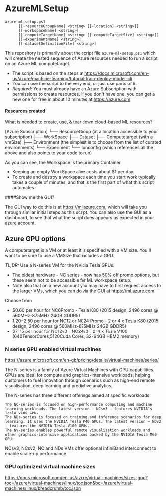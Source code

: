 # AzureMLSetup

```
azure-ml-setup.ps1 
      [[-resourceGroupName] <string> [[-location] <string>]]
      [[-workspaceName] <string>] 
      [[-computeTargetName] <string> [[-computeTargetSize] <string>]]
      [[-experimentName] <string>] 
      [[-datasetDefinitionFile] <string>]
```

This repository is primarily about the script file `azure-ml-setup.ps1`  which will create the nested sequence of Azure resources needed to run a script on an Azure ML computetarget. 

- The script is based on the steps at https://docs.microsoft.com/en-us/azure/machine-learning/tutorial-train-deploy-model-cli
- You can use the script to the very end, or just use parts of it.
- *Required:* You must already have an Azure Subscription with permissions to create 
resources. If you don't have one, you can get a new one for free in about 
10 minutes at https://azure.com

#### Resources created

What is needed to create, use, & tear down cloud-based ML resources?

[Azure Subscription]
    └── ResourceGroup (at a location accessible to your subscription)
      ├── WorkSpace
      ├── Dataset
      ├── Computetarget (with a vmSize)
      ├── Environment (the simplest is to choose from the list of curated environments)
      └── Experiment
          └── runconfig (which references all the above and also points to your code to run)

As you can see, the Workspace is the primary Container. 
- Keeping an empty WorkSpace alive costs about $1 per day.
- To create and destroy a workspace each time you start work typically takes a couple of minutes, and that is the first part of what this script automates.

####Show me the GUI?

The GUI way to do this is at https://ml.azure.com, which will take you through
similar initial steps as this script. 
You can also use the GUI as a dashboard, to see that what the script does
appears as expected in your azure account.


## Azure GPU options

A computetarget is a VM or at least it is specified with a VM size. You'll want to be sure to use a VMSize that includes a GPU.

*TL;DR:* Use a N-series VM for the NVidia Tesla GPUs. 
- The oldest hardware - NC series - now has 50% off promo options, but these seem not to be accessible for ML workspace setup. 
- Note also that on a new account you may have to first request access to the larger VMs, which you can do via the GUI at https://ml.azure.com.

Choose from 
- $0.60 per hour for NC6Promo - Tesla K80 (2015 design, 2496 cores @ 560MHz-875MHz 24GB GDDR5)
- $1.20-$2.50 per hour for NC12 or NC24 Promo - 2 or 4 x Tesla K80
  (2015 design, 2496 cores @ 560MHz-875MHz 24GB GDDR5)
- $7-15 per hour for NC12v3 - NC24v3 - 2-4 x Tesla V100 
  (640TensorCores,5120Cuda Cores, 32-64GB HBM2 memory)

### N series GPU enabled virtual machines

https://azure.microsoft.com/en-gb/pricing/details/virtual-machines/series/

The N-series is a family of Azure Virtual Machines with GPU capabilities. GPUs are ideal for compute and graphics-intensive workloads, helping customers to fuel innovation through scenarios such as high-end remote visualisation, deep learning and predictive analytics.

The N-series has three different offerings aimed at specific workloads:

    The NC-series is focused on high-performance computing and machine learning workloads. The latest version – NCsv3 – features NVIDIA’s Tesla V100 GPU.
    The NDs-series is focused on training and inference scenarios for deep learning. It uses the NVIDIA Tesla P40 GPUs. The latest version – NDv2 – features the NVIDIA Tesla V100 GPUs.
    The NV-series enables powerful remote visualisation workloads and other graphics-intensive applications backed by the NVIDIA Tesla M60 GPU.

NCsv3, NCsv2, NC and NDs VMs offer optional InfiniBand interconnect to enable scale-up performance.

### GPU optimized virtual machine sizes

https://docs.microsoft.com/en-us/azure/virtual-machines/sizes-gpu?toc=/azure/virtual-machines/linux/toc.json&bc=/azure/virtual-machines/linux/breadcrumb/toc.json
